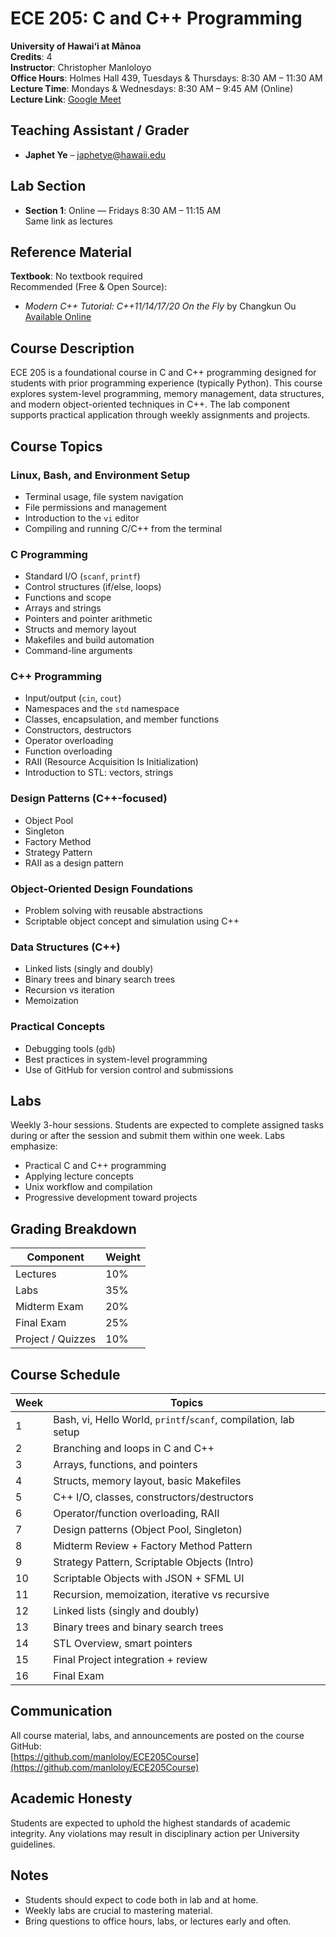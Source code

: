 # ECE 205: C and C++ Programming  
**University of Hawai‘i at Mānoa**  
**Credits**: 4  
**Instructor**: Christopher Manloloyo  
**Office Hours**: Holmes Hall 439, Tuesdays & Thursdays: 8:30 AM – 11:30 AM  
**Lecture Time**: Mondays & Wednesdays: 8:30 AM – 9:45 AM (Online)  
**Lecture Link**: [Google Meet](https://meet.google.com/aqi-fhcd-gvx)  

## Teaching Assistant / Grader  
- **Japhet Ye** – japhetye@hawaii.edu  

## Lab Section  
- **Section 1**: Online — Fridays 8:30 AM – 11:15 AM  
  Same link as lectures

## Reference Material  
**Textbook**: No textbook required  
Recommended (Free & Open Source):  
- *Modern C++ Tutorial: C++11/14/17/20 On the Fly* by Changkun Ou  
  [Available Online](https://changkun.de/modern-cpp/)

## Course Description  
ECE 205 is a foundational course in C and C++ programming designed for students with prior programming experience (typically Python). This course explores system-level programming, memory management, data structures, and modern object-oriented techniques in C++. The lab component supports practical application through weekly assignments and projects.

## Course Topics

### Linux, Bash, and Environment Setup
- Terminal usage, file system navigation
- File permissions and management
- Introduction to the `vi` editor
- Compiling and running C/C++ from the terminal

### C Programming
- Standard I/O (`scanf`, `printf`)
- Control structures (if/else, loops)
- Functions and scope
- Arrays and strings
- Pointers and pointer arithmetic
- Structs and memory layout
- Makefiles and build automation
- Command-line arguments

### C++ Programming
- Input/output (`cin`, `cout`)
- Namespaces and the `std` namespace
- Classes, encapsulation, and member functions
- Constructors, destructors
- Operator overloading
- Function overloading
- RAII (Resource Acquisition Is Initialization)
- Introduction to STL: vectors, strings

### Design Patterns (C++-focused)
- Object Pool
- Singleton
- Factory Method
- Strategy Pattern
- RAII as a design pattern

### Object-Oriented Design Foundations
- Problem solving with reusable abstractions
- Scriptable object concept and simulation using C++

### Data Structures (C++)
- Linked lists (singly and doubly)
- Binary trees and binary search trees
- Recursion vs iteration
- Memoization

### Practical Concepts
- Debugging tools (`gdb`)
- Best practices in system-level programming
- Use of GitHub for version control and submissions

## Labs
Weekly 3-hour sessions. Students are expected to complete assigned tasks during or after the session and submit them within one week. Labs emphasize:
- Practical C and C++ programming
- Applying lecture concepts
- Unix workflow and compilation
- Progressive development toward projects

## Grading Breakdown
| Component        | Weight |
|------------------|--------|
| Lectures         | 10%    |
| Labs             | 35%    |
| Midterm Exam     | 20%    |
| Final Exam       | 25%    |
| Project / Quizzes| 10%    |

## Course Schedule
| Week | Topics                                                                 |
|------|------------------------------------------------------------------------|
| 1    | Bash, vi, Hello World, `printf`/`scanf`, compilation, lab setup       |
| 2    | Branching and loops in C and C++                                       |
| 3    | Arrays, functions, and pointers                                        |
| 4    | Structs, memory layout, basic Makefiles                                |
| 5    | C++ I/O, classes, constructors/destructors                             |
| 6    | Operator/function overloading, RAII                                    |
| 7    | Design patterns (Object Pool, Singleton)                               |
| 8    | Midterm Review + Factory Method Pattern                                |
| 9    | Strategy Pattern, Scriptable Objects (Intro)                           |
| 10   | Scriptable Objects with JSON + SFML UI                                 |
| 11   | Recursion, memoization, iterative vs recursive                         |
| 12   | Linked lists (singly and doubly)                                       |
| 13   | Binary trees and binary search trees                                   |
| 14   | STL Overview, smart pointers                                           |
| 15   | Final Project integration + review                                     |
| 16   | Final Exam                                                              |

## Communication
All course material, labs, and announcements are posted on the course GitHub:  
[https://github.com/manloloy/ECE205Course](https://github.com/manloloy/ECE205Course)

## Academic Honesty
Students are expected to uphold the highest standards of academic integrity. Any violations may result in disciplinary action per University guidelines.

## Notes
- Students should expect to code both in lab and at home.
- Weekly labs are crucial to mastering material.
- Bring questions to office hours, labs, or lectures early and often.
